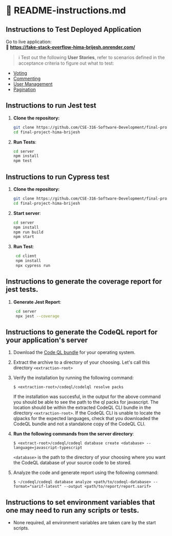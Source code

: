 # 📘 README-instructions.md

## Instructions to Test Deployed Application

Go to live application:  
🔗 **https://fake-stack-overflow-hima-brijesh.onrender.com/**

> ℹ️ Test out the following **User Stories**, refer to scenarios defined in the acceptance criteria to figure out what to test:

- [Voting](https://github.com/CSE-316-Software-Development/final-project-hima-brijesh/issues/5)
- [Commenting](https://github.com/CSE-316-Software-Development/final-project-hima-brijesh/issues/4)
- [User Management](https://github.com/CSE-316-Software-Development/final-project-hima-brijesh/issues/2)
- [Pagination](https://github.com/CSE-316-Software-Development/final-project-hima-brijesh/issues/3)

## Instructions to run Jest test

1. **Clone the repository:**

   ```bash
   git clone https://github.com/CSE-316-Software-Development/final-project-hima-brijesh.git
   cd final-project-hima-brijesh

2. **Run Tests**:

    ```bash
    cd server
    npm install
    npm test
   ```
   
## Instructions to run Cypress test
1. **Clone the repository:**

   ```bash
   git clone https://github.com/CSE-316-Software-Development/final-project-hima-brijesh.git
   cd final-project-hima-brijesh

2. **Start server**:

    ```bash
    cd server
    npm install
    npm run build
    npm start
   ```
   
3. **Run Test**:
   ```bash
    cd client
    npm install
    npx cypress run
   ```

## Instructions to generate the coverage report for jest tests.
1. **Generate Jest Report**:
   ```bash
    cd server
    npx jest --coverage
   ```

## Instructions to generate the CodeQL report for your application's server

1. Download the [Code QL bundle](https://github.com/github/codeql-action/releases/tag/codeql-bundle-v2.19.3) for your operating system.

2. Extract the archive to a directory of your choosing. Let's call this directory `<extraction-root>`

3. Verify the installation by running the following command:

   `$ <extraction-root>/codeql/codelql resolve packs`

   If the installation was succesful, in the output for the above command you should be able to see the path to the ql packs for javascript. The location should be within the extracted CodeQL CLI bundle in the directory `<extraction-root>`. If the CodeQL CLI is unable to locate the qlpacks for the expected languages, check that you downloaded the CodeQL bundle and not a standalone copy of the CodeQL CLI.

3. **Run the following commands from the server directory**:

   `$ <extract-root>/codeql/codeql database create <database> --language=javascript-typescript`

   `<database>` is the path to the directory of your choosing where you want the CodeQL database of your source code to be stored.

4. Analyze the code and generate report using the following command:

   `$ ~/codeql/codeql database analyze <path/to/codeql-database> --format="sarif-latest" --output <path/to/report/report.sarif>`

## Instructions to set environment variables that one may need to run any scripts or tests.
- None required, all environment variables are taken care by the start scripts.

    